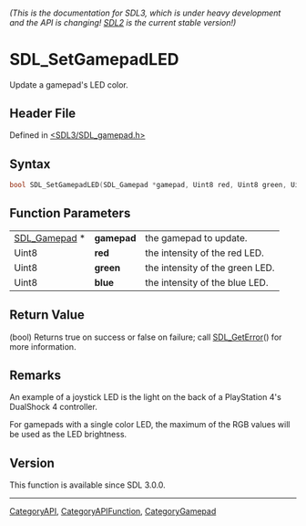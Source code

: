 ###### (This is the documentation for SDL3, which is under heavy development and the API is changing! [SDL2](https://wiki.libsdl.org/SDL2/) is the current stable version!)
# SDL_SetGamepadLED

Update a gamepad's LED color.

## Header File

Defined in [<SDL3/SDL_gamepad.h>](https://github.com/libsdl-org/SDL/blob/main/include/SDL3/SDL_gamepad.h)

## Syntax

```c
bool SDL_SetGamepadLED(SDL_Gamepad *gamepad, Uint8 red, Uint8 green, Uint8 blue);
```

## Function Parameters

|                              |             |                                 |
| ---------------------------- | ----------- | ------------------------------- |
| [SDL_Gamepad](SDL_Gamepad) * | **gamepad** | the gamepad to update.          |
| Uint8                        | **red**     | the intensity of the red LED.   |
| Uint8                        | **green**   | the intensity of the green LED. |
| Uint8                        | **blue**    | the intensity of the blue LED.  |

## Return Value

(bool) Returns true on success or false on failure; call
[SDL_GetError](SDL_GetError)() for more information.

## Remarks

An example of a joystick LED is the light on the back of a PlayStation 4's
DualShock 4 controller.

For gamepads with a single color LED, the maximum of the RGB values will be
used as the LED brightness.

## Version

This function is available since SDL 3.0.0.

----
[CategoryAPI](CategoryAPI), [CategoryAPIFunction](CategoryAPIFunction), [CategoryGamepad](CategoryGamepad)

